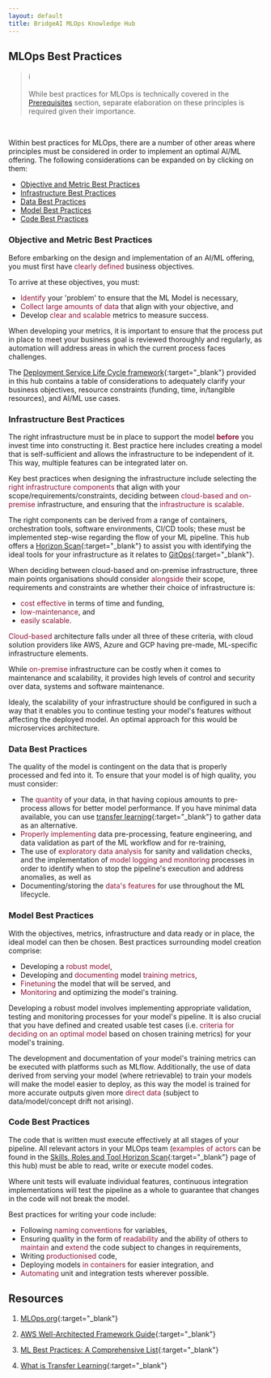 ```yaml
---
layout: default
title: BridgeAI MLOps Knowledge Hub
---
```


## MLOps Best Practices


<blockquote class="callout callout_info">
<span class="callout-icon">ℹ️</span>
    <br>
    <br>
    While best practices for MLOps is technically covered in the <a href="/corporate_perspective/prerequisites.html" target="_blank">Prerequisites</a> section, separate elaboration on these principles is required given their importance.
</blockquote>
<br>

Within best practices for MLOps, there are a number of other areas where principles must be considered in order to implement an optimal AI/ML offering. The following considerations can be expanded on by clicking on them:

* [Objective and Metric Best Practices](#objective-and-metric-best-practices)
* [Infrastructure Best Practices](#infrastructure-best-practices)
* [Data Best Practices](#data-best-practices)
* [Model Best Practices](#model-best-practices)
* [Code Best Practices](#code-best-practices)


### Objective and Metric Best Practices

Before embarking on the design and implementation of an AI/ML offering, you must first have <span style="color:#8C1437">clearly defined</span> business objectives. 

To arrive at these objectives, you must: 

- <span style="color:#8C1437">Identify</span> your 'problem' to ensure that the ML Model is necessary,
- <span style="color:#8C1437">Collect large amounts of data</span> that align with your objective, and
- Develop <span style="color:#8C1437">clear and scalable</span> metrics to measure success. 

<!-- line on how smaller businesses should be more careful when identifying where ML model may address a need,
because tools for implementation may be costly, BUT the tools used to create the ready-made pipeline are open-source to account for this. -->

When developing your metrics, it is important to ensure that the process put in place to meet your business goal is reviewed thoroughly and regularly, as automation will address areas in which the current process faces challenges.

The [Deployment Service Life Cycle framework](https://digicatapult.github.io/bridgeAI-MLOps-knowledge-hub/deployment_lifecycle.html){:target="_blank"} provided in this hub contains a table of considerations to adequately clarify your business objectives, resource constraints (funding, time, in/tangible resources), and AI/ML use cases.


### Infrastructure Best Practices

The right infrastructure must be in place to support the model <span style="color:#8C1437"><b>before</b></span> you invest time into constructing it. Best practice here includes creating a model that is self-sufficient and allows the infrastructure to be independent of it. This way, multiple features can be integrated later on. 

Key best practices when designing the infrastructure include selecting the <span style="color:#8C1437">right infrastructure components</span> that align with your scope/requirements/constraints, deciding between <span style="color:#8C1437">cloud-based and on-premise</span> infrastructure, and ensuring that the <span style="color:#8C1437">infrastructure is scalable</span>. 

The right components can be derived from a range of containers, orchestration tools, software environments, CI/CD tools; these must be implemented step-wise regarding the flow of your ML pipeline. This hub offers a [Horizon Scan](https://digicatapult.github.io/bridgeAI-MLOps-knowledge-hub/prerequisites.html#gitops){:target="_blank"} to assist you with identifying the ideal tools for your infrastructure as it relates to [GitOps](https://about.gitlab.com/topics/gitops/){:target="_blank"}.

When deciding between cloud-based and on-premise infrastructure, three main points organisations should consider <span style="color:#8C1437">alongside</span> their scope, requirements and constraints are whether their choice of infrastructure is:

- <span style="color:#8C1437">cost effective</span> in terms of time and funding, 
- <span style="color:#8C1437">low-maintenance</span>, and 
- <span style="color:#8C1437">easily scalable</span>. 

<span style="color:#8C1437">Cloud-based</span> architecture falls under all three of these criteria, with cloud solution providers like AWS, Azure and GCP having pre-made, ML-specific infrastructure elements. 

While <span style="color:#8C1437">on-premise</span> infrastructure can be costly when it comes to maintenance and scalability, it provides high levels of control and security over data, systems and software maintenance.

Idealy, the scalability of your infrastructure should be configured in such a way that it enables you to continue testing your model's features without affecting the deployed model. An optimal approach for this would be microservices architecture.

### Data Best Practices

The quality of the model is contingent on the data that is properly processed and fed into it. To ensure that your model is of high quality, you must consider:

- The <span style="color:#8C1437">quantity</span> of your data, in that having copious amounts to pre-process allows for better model performance. If you have minimal data available, you can use [transfer learning](https://aws.amazon.com/what-is/transfer-learning/){:target="_blank"} to gather data as an alternative.
- <span style="color:#8C1437">Properly implementing</span> data pre-processing, feature engineering, and data validation as part of the ML workflow and for re-training, 
- The use of <span style="color:#8C1437">exploratory data analysis</span> for sanity and validation checks, and the implementation of <span style="color:#8C1437">model logging and monitoring</span> processes in order to identify when to stop the pipeline's execution and address anomalies, as well as
- Documenting/storing the <span style="color:#8C1437">data's features</span> for use throughout the ML lifecycle.

### Model Best Practices

With the objectives, metrics, infrastructure and data ready or in place, the ideal model can then be chosen. Best practices surrounding model creation comprise:

- Developing a <span style="color:#8C1437">robust model</span>,
- Developing and <span style="color:#8C1437">documenting</span> model <span style="color:#8C1437">training metrics</span>,
- <span style="color:#8C1437">Finetuning</span> the model that will be served, and
- <span style="color:#8C1437">Monitoring</span> and optimizing the model's training.

Developing a robust model involves implementing appropriate validation, testing and monitoring processes for your model's pipeline. It is also crucial that you have defined and created usable test cases (i.e. <span style="color:#8C1437">criteria for deciding on an optimal model</span> based on chosen training metrics) for your model's training.

The development and documentation of your model's training metrics can be executed with platforms such as MLflow. Additionally, the use of data derived from serving your model (where retrievable) to train your models will make the model easier to deploy, as this way the model is trained for more accurate outputs given more <span style="color:#8C1437">direct data</span> (subject to data/model/concept drift not arising).

### Code Best Practices

The code that is written must execute effectively at all stages of your pipeline. All relevant actors in your MLOps team (<span style="color:#8C1437">examples of actors</span> can be found in the [Skills, Roles and Tool Horizon Scan](https://digicatapult.github.io/bridgeAI-MLOps-knowledge-hub/prerequisites.html#roles){:target="_blank"} page of this hub) must be able to read, write or execute model codes. 

Where unit tests will evaluate individual features, continuous integration implementations will test the pipeline as a whole to guarantee that changes in the code will not break the model.

Best practices for writing your code include:

- Following <span style="color:#8C1437">naming conventions</span> for variables,
- Ensuring quality in the form of <span style="color:#8C1437">readability</span> and the ability of others to <span style="color:#8C1437">maintain</span> and <span style="color:#8C1437">extend</span> the code subject to changes in requirements,
- Writing <span style="color:#8C1437">productionised</span> code,
- Deploying models <span style="color:#8C1437">in containers</span> for easier integration, and
- <span style="color:#8C1437">Automating</span> unit and integration tests wherever possible.

<!-- The best practices (or <span style="color:#8C1437"><b>principles</b></span>) on MLOps are:
- Automation
- Continuous X
- Versioning
- Experiment Tracking
- Testing
- Monitoring

Some <span style="color:#8C1437"><b>core considerations</b></span> for each principle as it relates to the the three levels where changes can take place (in your data, algorithm and code) include:

<img src="assets/mlops_principles.png">
Source: [MLOps.org](https://ml-ops.org/content/mlops-principles#summary-of-mlops-principles-and-best-practices){:target="_blank"}

## Considerations for a Well-Architected Framework

While this does not contain a strict set of guidelines, the [AWS Well-Architected Framework](https://docs.aws.amazon.com/wellarchitected/latest/framework/welcome.html){:target="_blank"} is a reliable resource for evaluating whether specific architecture aligns well with cloud best practices. The pillars of the framework (each with their own set of additional considerations) are:

- Operational excellence
- Security
- Reliability
- Performance efficiency
- Cost optimization
- Sustainability -->

## Resources

1. [MLOps.org](https://ml-ops.org/content/mlops-principles){:target="_blank"}

2. [AWS Well-Architected Framework Guide](https://docs.aws.amazon.com/wellarchitected/latest/framework/welcome.html){:target="_blank"}

3. [ML Best Practices: A Comprehensive List](https://www.zucisystems.com/blog/machine-learning-best-practices-a-comprehensive-list/#1){:target="_blank"}

4. [What is Transfer Learning](https://aws.amazon.com/what-is/transfer-learning/){:target="_blank"}